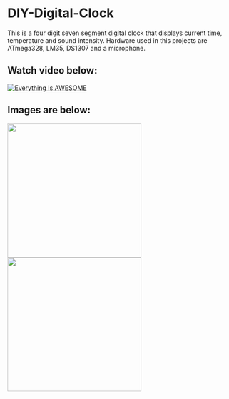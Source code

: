 # DIY-Digital-Clock
This is a four digit seven segment digital clock that displays current time, temperature and sound intensity. Hardware used in this projects are ATmega328, LM35, DS1307 and a microphone. 
## Watch video below:

[![Everything Is AWESOME](https://douglasgreen.com/wp-content/uploads/2014/03/video-play-btn-featured.png)](https://drive.google.com/file/d/1vnXElHcmGrGw9iG5egyLH_UtQXofqDmo/view?usp=sharing "Everything Is AWESOME")


## Images are below:

<img src="https://user-images.githubusercontent.com/30122001/120264949-a30c5000-c2be-11eb-94f8-4156c16ab6f4.jpg" height="300"/> <img src="https://user-images.githubusercontent.com/30122001/120264864-6cced080-c2be-11eb-994b-960355c28367.jpg" height="300"/>

